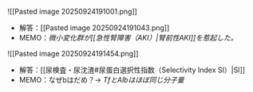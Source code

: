 ![[Pasted image 20250924191001.png]]
- 解答：[[Pasted image 20250924191043.png]]
- MEMO：*微小変化群が[[急性腎障害（AKI）|腎前性AKI]]を惹起した。*


![[Pasted image 20250924191454.png]]
- 解答：[[尿検査・尿沈渣#尿蛋白選択性指数（Selectivity Index SI）|SI]]
- MEMO：なぜbはだめ？→ *TfとAlbはほぼ同じ分子量*